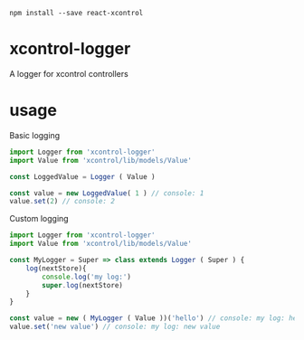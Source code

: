 `npm install --save react-xcontrol`

# xcontrol-logger
A logger for xcontrol controllers

# usage

Basic logging
```js
import Logger from 'xcontrol-logger'
import Value from 'xcontrol/lib/models/Value'

const LoggedValue = Logger ( Value )

const value = new LoggedValue( 1 ) // console: 1
value.set(2) // console: 2
```

Custom logging


```js
import Logger from 'xcontrol-logger'
import Value from 'xcontrol/lib/models/Value'

const MyLogger = Super => class extends Logger ( Super ) {
    log(nextStore){
        console.log('my log:')
        super.log(nextStore)
    }
}

const value = new ( MyLogger ( Value ))('hello') // console: my log: hello
value.set('new value') // console: my log: new value

```
